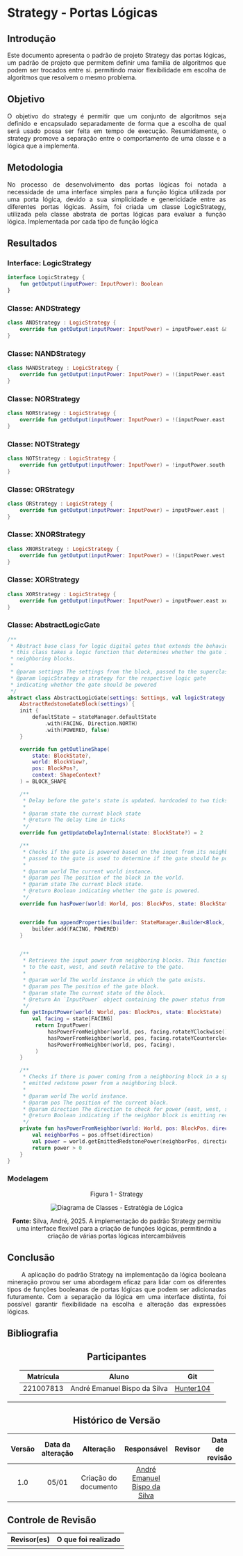 # Strategy - Portas Lógicas

## Introdução
<div align="justify">
Este documento apresenta o padrão de projeto Strategy das portas lógicas, um padrão de projeto que permitem definir uma família de algoritmos que podem ser trocados entre sí. permitindo maior flexibilidade em escolha de algoritmos que resolvem o mesmo problema.
</div>

## Objetivo
<div align="justify">
O objetivo do strategy é permitir que um conjunto de algoritmos seja definido e encapsulado separadamente de forma que a escolha de qual será usado possa ser feita em tempo de execução. Resumidamente, o strategy promove a separação entre o comportamento de uma classe e a lógica que a implementa.
</div>

## Metodologia
<div align="justify">
No processo de desenvolvimento das portas lógicas foi notada a necessidade de uma interface simples para a função lógica utilizada por uma porta lógica, devido a sua simplicidade e genericidade entre as diferentes portas lógicas. Assim, foi criada um classe LogicStrategy, utilizada pela classe abstrata de portas lógicas para evaluar a função lógica. Implementada por cada tipo de função lógica
</div>

## Resultados

### Interface: LogicStrategy

```kotlin
interface LogicStrategy {
    fun getOutput(inputPower: InputPower): Boolean
}
```

### Classe: ANDStrategy

```kotlin
class ANDStrategy : LogicStrategy {
    override fun getOutput(inputPower: InputPower) = inputPower.east && inputPower.west
}
```

### Classe: NANDStrategy

```kotlin
class NANDStrategy : LogicStrategy {
    override fun getOutput(inputPower: InputPower) = !(inputPower.east && inputPower.west)
}
```

### Classe: NORStrategy

```kotlin
class NORStrategy : LogicStrategy {
    override fun getOutput(inputPower: InputPower) = !(inputPower.east || inputPower.west)
}
```

### Classe: NOTStrategy
```kotlin
class NOTStrategy : LogicStrategy {
    override fun getOutput(inputPower: InputPower) = !inputPower.south
}
```

### Classe: ORStrategy

```kotlin
class ORStrategy : LogicStrategy {
    override fun getOutput(inputPower: InputPower) = inputPower.east || inputPower.west
}
```

### Classe: XNORStrategy

```kotlin
class XNORStrategy : LogicStrategy {
    override fun getOutput(inputPower: InputPower) = !(inputPower.west xor inputPower.east)
}
```

### Classe: XORStrategy

```kotlin
class XORStrategy : LogicStrategy {
    override fun getOutput(inputPower: InputPower) = inputPower.east xor inputPower.west
}
```

### Classe: AbstractLogicGate

```kotlin
/**
 * Abstract base class for logic digital gates that extends the behaviour of redstone gates in Minecraft.
 * this class takes a logic function that determines whether the gate is powered based on the input power from
 * neighboring blocks.
 *
 * @param settings The settings from the block, passed to the superclass 'AbstractRedstoneGateBlock'.
 * @param logicStrategy a strategy for the respective logic gate
 * indicating whether the gate should be powered
 */
abstract class AbstractLogicGate(settings: Settings, val logicStrategy: LogicStrategy) :
    AbstractRedstoneGateBlock(settings) {
    init {
        defaultState = stateManager.defaultState
            .with(FACING, Direction.NORTH)
            .with(POWERED, false)
    }

    override fun getOutlineShape(
        state: BlockState?,
        world: BlockView?,
        pos: BlockPos?,
        context: ShapeContext?
    ) = BLOCK_SHAPE

    /**
     * Delay before the gate's state is updated. hardcoded to two ticks.
     *
     * @param state the current block state
     * @return The delay time in ticks
     */
    override fun getUpdateDelayInternal(state: BlockState?) = 2

    /**
     * Checks if the gate is powered based on the input from its neighbors. The logic function
     * passed to the gate is used to determine if the gate should be powered or not.
     *
     * @param world The current world instance.
     * @param pos The position of the block in the world.
     * @param state The current block state.
     * @return Boolean indicating whether the gate is powered.
     */
    override fun hasPower(world: World, pos: BlockPos, state: BlockState) = logicStrategy.getOutput(getInputPower(world, pos, state))


    override fun appendProperties(builder: StateManager.Builder<Block, BlockState>) {
        builder.add(FACING, POWERED)
    }


    /**
     * Retrieves the input power from neighboring blocks. This function checks the redstone power from the blocks
     * to the east, west, and south relative to the gate.
     *
     * @param world The world instance in which the gate exists.
     * @param pos The position of the gate block.
     * @param state The current state of the block.
     * @return An `InputPower` object containing the power status from the east, west, and south neighbors.
     */
    fun getInputPower(world: World, pos: BlockPos, state: BlockState) : InputPower{
        val facing = state[FACING]
         return InputPower(
             hasPowerFromNeighbor(world, pos, facing.rotateYClockwise()),
             hasPowerFromNeighbor(world, pos, facing.rotateYCounterclockwise()),
             hasPowerFromNeighbor(world, pos, facing),
         )
    }

    /**
     * Checks if there is power coming from a neighboring block in a specific direction. This function checks the
     * emitted redstone power from a neighboring block.
     *
     * @param world The world instance.
     * @param pos The position of the current block.
     * @param direction The direction to check for power (east, west, south, etc.).
     * @return Boolean indicating if the neighbor block is emitting redstone power.
     */
    private fun hasPowerFromNeighbor(world: World, pos: BlockPos, direction: Direction): Boolean {
        val neighborPos = pos.offset(direction)
        val power = world.getEmittedRedstonePower(neighborPos, direction)
        return power > 0
    }
}
```
### Modelagem
<center>
Figura 1 - Strategy

![Diagrama de Classes - Estratégia de Lógica](https://raw.githubusercontent.com/UnBArqDsw2024-2/2024.2_G1_Logic_Thinkering_Entrega_03/refs/heads/main/assets/strategy_logica.png)

 <b>Fonte:</b> Silva, André, 2025.
 A implementação do padrão Strategy permitiu uma interface flexível para a criação de funções lógicas, permitindo a criação de várias portas lógicas intercambiáveis
</center>

## Conclusão

<!--
-   **Resuma os pontos principais do trabalho.**
-   **Avalie se os objetivos foram alcançados e o impacto do trabalho.**
-   **Apresente perspectivas para melhorias ou trabalhos futuros.**
-->

<div align="justify">&emsp;&emsp;
A aplicação do padrão Strategy na implementação da lógica booleana mineração provou ser uma abordagem eficaz para lidar com os diferentes tipos de funções booleanas de portas lógicas que podem ser adicionadas futuramente. Com a separação da lógica em uma interface distinta, foi possível garantir flexibilidade na escolha e alteração das expressões lógicas.
</div>

## Bibliografia

<!-- - **Altere!**-->


<center>

## Participantes

</center>

<!-- de preferência: em ordem alfabética, seguindo o exemplo: -->

<div style="margin: 0 auto; width: fit-content;">

| Matrícula | Aluno                        | Git                                       |
|-----------|------------------------------|-------------------------------------------|
| 221007813 | André Emanuel Bispo da Silva | [Hunter104](https://github.com/Hunter104) |

</div>

---

<center>

## Histórico de Versão

</center>

<!-- Lembre de alterar a data -->
<!-- É PRA POR O NOME, NÃO O USER DO GITHUB -->

<div style="margin: 0 auto; width: fit-content;">

| Versão | Data da alteração |      Alteração       |                         Responsável                          | Revisor | Data de revisão |
|:------:|:-----------------:|:--------------------:|:------------------------------------------------------------:|:-------:|:---------------:|
|  1.0   |       05/01       | Criação do documento | [André Emanuel Bispo da Silva](https://github.com/Hunter104) |         |                 |

</div>

## Controle de Revisão

|                        Revisor(es)                        | O que foi realizado |
| :-------------------------------------------------------: |:-------------------:|
| |                     |